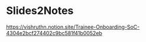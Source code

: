 ﻿# Slides2Notes
 
 
https://vishruthn.notion.site/Trainee-Onboarding-SoC-4304e2bcf274402c9bc581f41b0052eb
